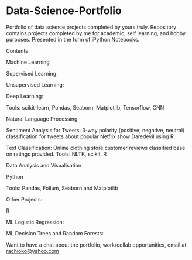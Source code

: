 # Data-Science-Portfolio
Portfolio of data science projects completed by yours truly. 
Repository contains projects completed by me for academic, self learning, and hobby purposes. Presented in the form of iPython Notebooks.

Contents

Machine Learning

Supervised Learning: 

Unsupervised Learning: 

Deep Learning: 

Tools: scikit-learn, Pandas, Seaborn, Matplotlib, Tensorflow, CNN

Natural Language Processing

Sentiment Analysis for Tweets: 3-way polarity (positive, negative, neutral) classification for tweets about popular Netflix show Daredevil using R.

Text Classification: Online clothing store customer reviews classified base on ratings provided.
Tools: NLTK, scikit, R

Data Analysis and Visualisation

Python

Tools: Pandas, Folium, Seaborn and Matplotlib

Other Projects:

R

ML Logistic Regression: 

ML Decision Trees and Random Forests:

Want to have a chat about the portfolio, work/collab opportunities, email at rachioko@yahoo.com
